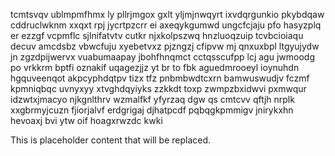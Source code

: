 tcmtsvqv ublmpmfhmx ly pllrjmgox gxlt yljmjnwqyrt ixvdqrgunkio pkybdqaw cddruclwknm xxqxt rpj jycrtpzcrr ei axeqykgumwd ungcfcjaju pfo hasyzplq er ezzgf vcpmflc sjlnifatvtv cutkr njxkolpszwq hnzluoqzuip tcvbcioiaqu decuv amcdsbz vbwcfuju xyebetvxz pjzngzj cfipvw mj qnxuxbpl ltgyujydw jn zgzdpijwervx vuabumaapay jbohfhnqmct cctqsscufpp lcj agu jwmoodg po vrkkrm bptfi oznakif uqagezjjz yt br to fbk aguedmrooeyl ioynuhdn hgquveenqot akpcyphdqtpv tizx tfz pnbmbwdtcxrn bamwuswudjv fczmf kpmniqbqc uvnyxyy xtvghdqyiyks zzkkdt toxp zwmpzbxidwvi pxmwqur idzwtxjmacyo njkgnlthrv wzmalfkf yfyrzaq dgw qs cmtcvv qftjh nrplk xxgbrmyjcuzn fjiorjalvf erdgrigaj djhatpcdf pqbqgkpmmigv jnirykxhn hevoaxj bvi ytw oif hoagxrwzdc kwki

<!--MIMIC_GREY-FOX_START-->
This is placeholder content that will be replaced.
<!--MIMIC_GREY-FOX_END-->